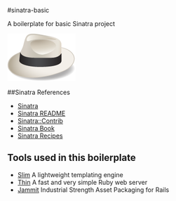 #sinatra-basic

A boilerplate for basic Sinatra project

![](https://github.com/sinatra/resources/raw/master/logo/sinatra-classic-156.png)

##Sinatra References

- [Sinatra](http://www.sinatrarb.com/)
- [Sinatra README](http://www.sinatrarb.com/intro.html)
- [Sinatra::Contrib](http://www.sinatrarb.com/contrib/)
- [Sinatra Book](http://sinatra-book.gittr.com/)
- [Sinatra Recipes](http://recipes.sinatrarb.com/)

## Tools used in this boilerplate

- [Slim](http://slim-lang.com/) A lightweight templating engine
- [Thin](http://code.macournoyer.com/thin/) A fast and very simple Ruby web server
- [Jammit](http://documentcloud.github.io/jammit/) Industrial Strength Asset Packaging for Rails
